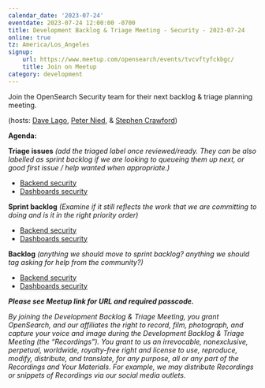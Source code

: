 ```yaml
---
calendar_date: '2023-07-24'
eventdate: 2023-07-24 12:00:00 -0700
title: Development Backlog & Triage Meeting - Security - 2023-07-24
online: true
tz: America/Los_Angeles
signup:
    url: https://www.meetup.com/opensearch/events/tvcvftyfckbgc/
    title: Join on Meetup
category: development
---
```


Join the OpenSearch Security team for their next backlog & triage planning meeting.

(hosts: [Dave Lago](https://github.com/davidlago), [Peter Nied](https://github.com/peternied), & [Stephen Crawford](https://github.com/scrawfor99))

**Agenda:**

**Triage issues** *(add the triaged label once reviewed/ready. They can be also labelled as sprint backlog if we are looking to queueing them up next, or good first issue / help wanted when appropriate.)*

* [Backend security](https://github.com/opensearch-project/security/issues?q=is%3Aopen+is%3Aissue+-label%3Atriaged+)
* [Dashboards security](https://github.com/opensearch-project/security-dashboards-plugin/issues?q=is%3Aopen+is%3Aissue+-label%3Atriaged+)

**Sprint backlog** *(Examine if it still reflects the work that we are committing to doing and is it in the right priority order)*

* [Backend security](https://github.com/opensearch-project/security/issues?q=is%3Aopen+is%3Aissue+label%3A%22sprint+backlog%22+)
* [Dashboards security](https://github.com/opensearch-project/security-dashboards-plugin/issues?q=is%3Aopen+is%3Aissue+label%3A%22sprint+backlog%22+)

**Backlog** *(anything we should move to sprint backlog? anything we should tag asking for help from the community?)*

* [Backend security](https://github.com/opensearch-project/security/issues?q=is%3Aopen+is%3Aissue+-label%3A%22sprint+backlog%22+-label%3A%22WIP%22+label%3A%22triaged%22+)
* [Dashboards security](https://github.com/opensearch-project/security-dashboards-plugin/issues?q=is%3Aopen+is%3Aissue+-label%3A%22sprint+backlog%22+-label%3A%22WIP%22+label%3A%22triaged%22)


***Please see Meetup link for URL and required passcode.***


*By joining the Development Backlog & Triage Meeting, you grant OpenSearch, and our affiliates the right to record, film, photograph, and capture your voice and image during the Development Backlog & Triage Meeting (the “Recordings”). You grant to us an irrevocable, nonexclusive, perpetual, worldwide, royalty-free right and license to use, reproduce, modify, distribute, and translate, for any purpose, all or any part of the Recordings and Your Materials. For example, we may distribute Recordings or snippets of Recordings via our social media outlets.*
